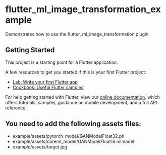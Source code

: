 # flutter_ml_image_transformation_example

Demonstrates how to use the flutter_ml_image_transformation plugin.

## Getting Started

This project is a starting point for a Flutter application.

A few resources to get you started if this is your first Flutter project:

- [Lab: Write your first Flutter app](https://flutter.dev/docs/get-started/codelab)
- [Cookbook: Useful Flutter samples](https://flutter.dev/docs/cookbook)

For help getting started with Flutter, view our
[online documentation](https://flutter.dev/docs), which offers tutorials,
samples, guidance on mobile development, and a full API reference.

## You need to add the following assets files: 
- example/assets/pytorch_model/GANModelFloat32.ptl
- example/assets/coreml_model/GANModelFloat16.mlmodel
- example/assets/target.jpg
